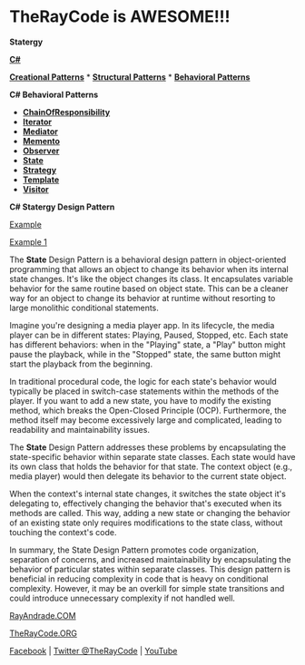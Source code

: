 # TheRayCode is AWESOME!!!

**Statergy**

**[C#](../README.md)** 

**[Creational Patterns](../Creational/README.md)** * **[Structural Patterns](../Structural/README.md)** * **[Behavioral Patterns](../README.md)**

**C# Behavioral Patterns**

* **[ChainOfResponsibility](../ChainOfResponsibility/README.md)**
* **[Iterator](../Iterator/README.md)**
* **[Mediator](../Mediator/README.md)**
* **[Memento](../Memento/README.md)**
* **[Observer](../Observer/README.md)**
* **[State](../State/README.md)**
* **[Strategy](./README.md)**
* **[Template](../Template/README.md)**
* **[Visitor](../Visitor/README.md)**

**C# Statergy Design Pattern**

[Example](./Show/README.md)

[Example 1](./SY1/README.md)

The **State** Design Pattern is a behavioral design pattern in object-oriented programming that allows an object to change its behavior when its internal state changes. 
It's like the object changes its class. It encapsulates variable behavior for the same routine based on object state. 
This can be a cleaner way for an object to change its behavior at runtime without resorting to large monolithic conditional statements.

Imagine you're designing a media player app. In its lifecycle, the media player can be in different states: Playing, Paused, Stopped, etc. 
Each state has different behaviors: when in the "Playing" state, a "Play" button might pause the playback, while in the "Stopped" state, the same button might start the playback from the beginning.

In traditional procedural code, the logic for each state's behavior would typically be placed in switch-case statements within the methods of the player. If you want to add a new state, you have to modify the existing method, which breaks the Open-Closed Principle (OCP). Furthermore, the method itself may become excessively large and complicated, leading to readability and maintainability issues.

The **State** Design Pattern addresses these problems by encapsulating the state-specific behavior within separate state classes. 
Each state would have its own class that holds the behavior for that state. 
The context object (e.g., media player) would then delegate its behavior to the current state object.

When the context's internal state changes, it switches the state object it's delegating to, effectively changing the behavior that's executed when its methods are called. 
This way, adding a new state or changing the behavior of an existing state only requires modifications to the state class, without touching the context's code.

In summary, the State Design Pattern promotes code organization, separation of concerns, and increased maintainability by encapsulating the behavior of particular states within separate classes. 
This design pattern is beneficial in reducing complexity in code that is heavy on conditional complexity. 
However, it may be an overkill for simple state transitions and could introduce unnecessary complexity if not handled well.

[RayAndrade.COM](https://www.RayAndrade.com)

[TheRayCode.ORG](https://www.TheRayCode.org)

[Facebook](https://www.facebook.com/TheRayCode/) | [Twitter @TheRayCode](https://www.twitter.com/TheRayCode/) | [YouTube](https://www.youtube.com/TheRayCode/)
